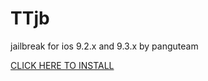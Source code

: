 # TTjb
jailbreak for ios 9.2.x and 9.3.x by panguteam

[CLICK HERE TO INSTALL](itms-services://?action=download-manifest&url=https://raw.githubusercontent.com/BlackGeekTutorial/TTjb/master/install.plist)

